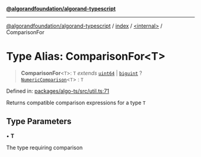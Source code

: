 [**@algorandfoundation/algorand-typescript**](../../../README.md)

***

[@algorandfoundation/algorand-typescript](../../../README.md) / [index](../../README.md) / [\<internal\>](../README.md) / ComparisonFor

# Type Alias: ComparisonFor\<T\>

> **ComparisonFor**\<`T`\>: `T` *extends* [`uint64`](../../type-aliases/uint64.md) \| [`biguint`](../../type-aliases/biguint.md) ? [`NumericComparison`](NumericComparison.md)\<`T`\> : `T`

Defined in: [packages/algo-ts/src/util.ts:71](https://github.com/algorandfoundation/puya-ts/blob/main/packages/algo-ts/src/util.ts#L71)

Returns compatible comparison expressions for a type `T`

## Type Parameters

• **T**

The type requiring comparison
